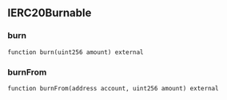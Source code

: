 ## IERC20Burnable








### burn

```solidity
function burn(uint256 amount) external
```







### burnFrom

```solidity
function burnFrom(address account, uint256 amount) external
```







